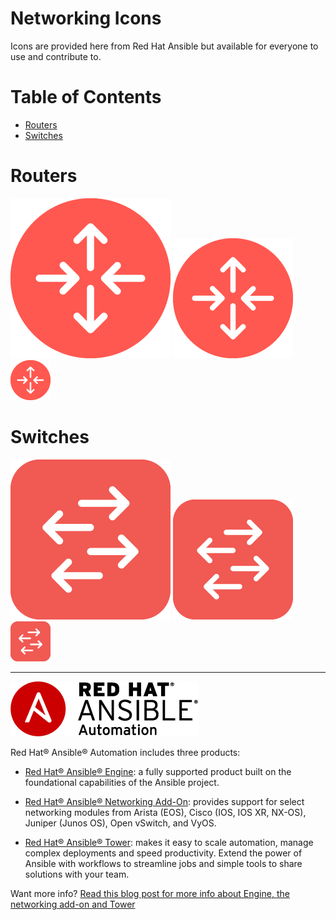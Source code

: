 # Networking Icons
Icons are provided here from Red Hat Ansible but available for everyone to use and contribute to.

# Table of Contents
- [Routers](#Routers)
- [Switches](#switches)

# Routers
![router_mango_large](router_mango_large.png)
![router_mango_medium](router_mango_medium.png)
![router_mango_small](router_mango_small.png)

# Switches
![switch_mango_large](switch_mango_large.png)
![switch_mango_medium](switch_mango_medium.png)
![switch_mango_small](switch_mango_small.png)

 ---
![Red Hat Ansible Automation](rh-ansible-automation.png)

Red Hat® Ansible® Automation includes three products:

- [Red Hat® Ansible® Engine](https://www.ansible.com/ansible-engine): a fully supported product built on the foundational capabilities of the Ansible project.

- [Red Hat® Ansible® Networking Add-On](https://www.ansible.com/ansible-engine): provides support for select networking modules from Arista (EOS), Cisco (IOS, IOS XR, NX-OS), Juniper (Junos OS), Open vSwitch, and VyOS.

- [Red Hat® Ansible® Tower](https://www.ansible.com/tower): makes it easy to scale automation, manage complex deployments and speed productivity. Extend the power of Ansible with workflows to streamline jobs and simple tools to share solutions with your team.

Want more info?
[Read this blog post for more info about Engine, the networking add-on and Tower](https://www.ansible.com/blog/red-hat-ansible-automation-engine-vs-tower)
